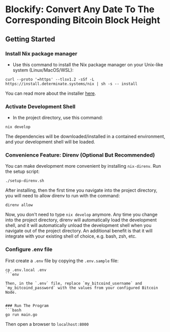 # Blockify: Convert Any Date To The Corresponding Bitcoin Block Height

## Getting Started

### Install Nix package manager

- Use this command to install the Nix package manager on your Unix-like system (Linux/MacOS/WSL):
```shell
curl --proto '=https' --tlsv1.2 -sSf -L https://install.determinate.systems/nix | sh -s -- install
````
You can read more about the installer [here](https://zero-to-nix.com/concepts/nix-installer).

### Activate Development Shell

- In the project directory, use this command:
```shell
nix develop
```
The dependencies will be downloaded/installed in a contained environment, and your development shell will be loaded.


### Convenience Feature: Direnv (Optional But Recommended)

You can make development more convenient by installing `nix-direnv`.  Run the setup script:
```shell
./setup-direnv.sh
```

After installing, then the first time you navigate into the project directory, you will need to allow direnv to run with the command:
```shell
direnv allow
```

Now, you don't need to type `nix develop` anymore.  Any time you change into the project directory, direnv will automatically load the development shell, and it will automatically unload the development shell when you navigate out of the project directory.  An additional benefit is that it will integrate with your existing shell of choice, e.g. bash, zsh, etc.

### Configure .env file

First create a `.env` file by copying the `.env.sample` file:
```
cp .env.local .env
```env 

Then, in the `.env` file, replace `my_bitcoind_username` and `my_bitcoind_password` with the values from your configured Bitcoin Node.


### Run The Program
```bash
go run main.go
```
Then open a browser to `localhost:8000`
